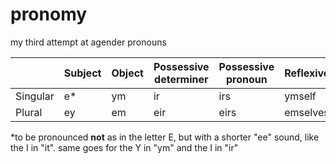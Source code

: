 # pronomy
my third attempt at agender pronouns


|          | Subject | Object | Possessive determiner | Possessive pronoun | Reflexive |
|----------|---------|--------|-----------------------|--------------------|-----------|
| Singular |    e*   |   ym   |          ir           |        irs         |  ymself   |
| Plural   |    ey   |   em   |          eir          |        eirs        |  emselves |

*to be pronounced **not** as in the letter E, but with a shorter "ee" sound, like the I in "it". same goes for the Y in "ym" and the I in "ir"
